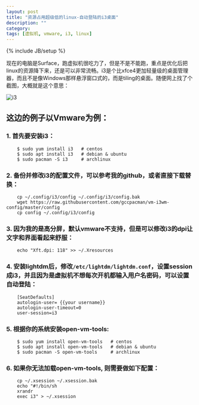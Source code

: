 ```yaml
---
layout: post
title: "资源占用超级低的linux-自动登陆的i3桌面"
description: ""
category: 
tags: [虚拟机, vmware, i3, linux]
---
```

{% include JB/setup %}


现在的电脑是Surface，跑虚拟机很吃力了，但是不是不能跑，重点是优化后把linux的资源降下来，还是可以非常流畅。i3是个比xfce4更加轻量级的桌面管理器，而且不是像Windows那样悬浮窗口式的，而是tiling的桌面。随便网上找了个截图，大概就是这个意思：

![i3](https://i3wm.org/screenshots/i3-1.png)

## 这边的例子以Vmware为例：

### 1. 首先要安装i3：

```
    $ sudo yum install i3   # centos
    $ sudo apt install i3   # debian & ubuntu
    $ sudo pacman -S i3     # archlinux
```

### 2. 备份并修改i3的配置文件，可以参考我的github，或者直接下载替换：

```
    cp ~/.config/i3/config ~/.config/i3/config.bak
    wget https://raw.githubusercontent.com/gccpacman/vm-i3wm-config/master/config
    cp config ~/.config/i3/config
```


### 3. 因为我的是高分屏，默认vmware不支持，但是可以修改i3的dpi让文字和界面看起来舒服：

```
    echo "Xft.dpi: 118" >> ~/.Xresources
```

### 4. 安装lightdm后，修改`/etc/lightdm/lightdm.conf`，设置session成i3，并且因为是虚拟机不想每次开机都输入用户名密码，可以设置自动登陆：

```
    [SeatDefaults]
    autologin-user= {{your username}}
    autologin-user-timeout=0
    user-session=i3
```


### 5. 根据你的系统安装open-vm-tools:

```    
    $ sudo yum install open-vm-tools   # centos
    $ sudo apt install open-vm-tools   # debian & ubuntu
    $ sudo pacman -S open-vm-tools     # archlinux

```
### 6. 如果你无法加载open-vm-tools, 则需要做如下配置：

```
    cp ~/.xsession ~/.xsession.bak
    echo "#!/bin/sh
    xrandr
    exec i3" > ~/.xsession
```
